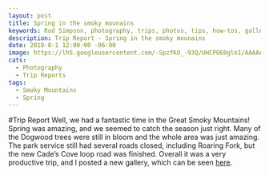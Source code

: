 ```yaml
---
layout: post
title: Spring in the smoky mounains
keywords: Rod Simpson, photography, trips, photos, tips, how-tos, galleries, gallery
description: Trip Report - Spring in the smoky mounains
date: 2010-8-1 12:00:00 -06:00
image: https://lh5.googleusercontent.com/-SpzfKO_-93Q/UHCPOE0glkI/AAAAAAAAAZw/A20h48vT4IY/s640/20100427-IMG_7828.jpg
cats:
  - Photography
  - Trip Reports
tags:
  - Smoky Mountains
  - Spring
---
```


#Trip Report
Well, we had a fantastic time in the Great Smoky Mountains! Spring was amazing, and we seemed to catch the season just right. Many of the Dogwood trees were still in bloom and the whole area was just amazing. The park service still had several roads closed, including Roaring Fork, but the new Cade’s Cove loop road was finished. Overall it was a very productive trip, and I posted a new gallery, which can be seen [here](http://rodsimpson.com/pages/artist/photography_gallery.html).
